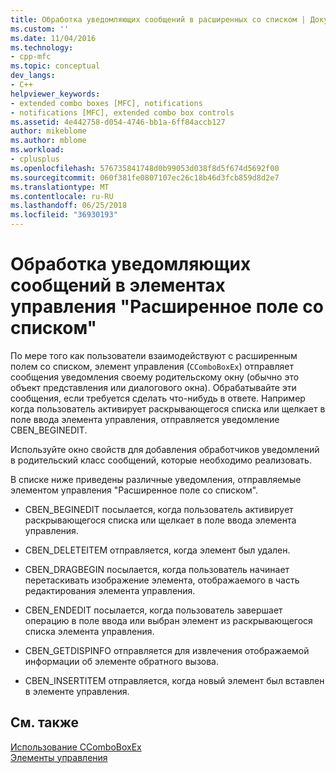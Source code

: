 ```yaml
---
title: Обработка уведомляющих сообщений в расширенных со списком | Документы Microsoft
ms.custom: ''
ms.date: 11/04/2016
ms.technology:
- cpp-mfc
ms.topic: conceptual
dev_langs:
- C++
helpviewer_keywords:
- extended combo boxes [MFC], notifications
- notifications [MFC], extended combo box controls
ms.assetid: 4e442758-d054-4746-bb1a-6ff84accb127
author: mikeblome
ms.author: mblome
ms.workload:
- cplusplus
ms.openlocfilehash: 576735841748d0b99053d038f8d5f674d5692f00
ms.sourcegitcommit: 060f381fe0807107ec26c18b46d3fcb859d8d2e7
ms.translationtype: MT
ms.contentlocale: ru-RU
ms.lasthandoff: 06/25/2018
ms.locfileid: "36930193"
---
```

# <a name="processing-notification-messages-in-extended-combo-box-controls"></a>Обработка уведомляющих сообщений в элементах управления "Расширенное поле со списком"
По мере того как пользователи взаимодействуют с расширенным полем со списком, элемент управления (`CComboBoxEx`) отправляет сообщения уведомления своему родительскому окну (обычно это объект представления или диалогового окна). Обрабатывайте эти сообщения, если требуется сделать что-нибудь в ответе. Например когда пользователь активирует раскрывающегося списка или щелкает в поле ввода элемента управления, отправляется уведомление CBEN_BEGINEDIT.  
  
 Используйте окно свойств для добавления обработчиков уведомлений в родительский класс сообщений, которые необходимо реализовать.  
  
 В списке ниже приведены различные уведомления, отправляемые элементом управления "Расширенное поле со списком".  
  
-   CBEN_BEGINEDIT посылается, когда пользователь активирует раскрывающегося списка или щелкает в поле ввода элемента управления.  
  
-   CBEN_DELETEITEM отправляется, когда элемент был удален.  
  
-   CBEN_DRAGBEGIN посылается, когда пользователь начинает перетаскивать изображение элемента, отображаемого в часть редактирования элемента управления.  
  
-   CBEN_ENDEDIT посылается, когда пользователь завершает операцию в поле ввода или выбран элемент из раскрывающегося списка элемента управления.  
  
-   CBEN_GETDISPINFO отправляется для извлечения отображаемой информации об элементе обратного вызова.  
  
-   CBEN_INSERTITEM отправляется, когда новый элемент был вставлен в элементе управления.  
  
## <a name="see-also"></a>См. также  
 [Использование CComboBoxEx](../mfc/using-ccomboboxex.md)   
 [Элементы управления](../mfc/controls-mfc.md)

